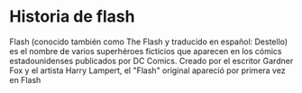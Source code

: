 # Historia de flash



Flash (conocido también como The Flash y traducido en español: Destello) 
es el nombre de varios superhéroes ficticios que aparecen en los cómics estadounidenses
publicados por DC Comics. Creado por el escritor Gardner Fox y el artista Harry Lampert, el "Flash" original apareció 
por primera vez en Flash
